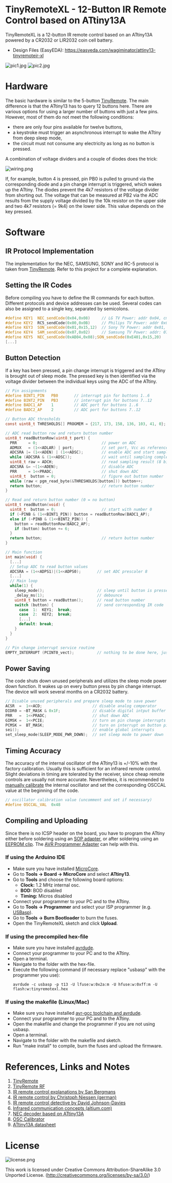 # TinyRemoteXL - 12-Button IR Remote Control based on ATtiny13A
TinyRemoteXL is a 12-button IR remote control based on an ATtiny13A powered by a CR2032 or LIR2032 coin cell battery.

- Design Files (EasyEDA): https://easyeda.com/wagiminator/attiny13-tinyremoteir-xl

![pic1.jpg](https://raw.githubusercontent.com/wagiminator/ATtiny13-TinyRemoteXL/main/documentation/TinyRemoteXL_pic1.jpg)
![pic2.jpg](https://raw.githubusercontent.com/wagiminator/ATtiny13-TinyRemoteXL/main/documentation/TinyRemoteXL_pic2.jpg)

# Hardware
The basic hardware is similar to the 5-button [TinyRemote](https://github.com/wagiminator/ATtiny13-TinyRemote). The main difference is that the ATtiny13 has to query 12 buttons here. There are various options for using a larger number of buttons with just a few pins. However, most of them do not meet the following conditions:

- there are only four pins available for twelve buttons,
- a keystroke must trigger an asynchronous interrupt to wake the ATtiny from deep sleep mode,
- the circuit must not consume any electricity as long as no button is pressed.

A combination of voltage dividers and a couple of diodes does the trick:

![wiring.png](https://raw.githubusercontent.com/wagiminator/ATtiny13-TinyRemoteXL/main/documentation/TinyRemoteXL_wiring.png)

If, for example, button 4 is pressed, pin PB0 is pulled to ground via the corresponding diode and a pin change interrupt is triggered, which wakes up the ATtiny. The diodes prevent the 4k7 resistors of the voltage divider from shorting out. The voltage that can be measured at PB2 via the ADC results from the supply voltage divided by the 10k resistor on the upper side and two 4k7 resistors (= 9k4) on the lower side. This value depends on the key pressed.

# Software
## IR Protocol Implementation
The implementation for the NEC, SAMSUNG, SONY and RC-5 protocol is taken from [TinyRemote](https://github.com/wagiminator/ATtiny13-TinyRemote). Refer to this project for a complete explanation.

## Setting the IR Codes
Before compiling you have to define the IR commands for each button. Different protocols and device addresses can be used. Several codes can also be assigned to a single key, separated by semicolons.

```c
#define KEY1  NEC_sendCode(0x04,0x08)     // LG TV Power: addr 0x04, cmd 0x08
#define KEY2  RC5_sendCode(0x00,0x0B)     // Philips TV Power: addr 0x00, cmd 0x0B
#define KEY3  SON_sendCode(0x01,0x15,12)  // Sony TV Power: addr 0x01, cmd 0x15, 12-bit version
#define KEY4  SAM_sendCode(0x07,0x02)     // Samsung TV Power: addr: 07, cmd: 02
#define KEY5  NEC_sendCode(0xAB04,0x08);SON_sendCode(0xE401,0x15,20)
[...]
```

## Button Detection
If a key has been pressed, a pin change interrupt is triggered and the ATtiny is brought out of sleep mode. The pressed key is then identified via the voltage divider between the individual keys using the ADC of the ATtiny.

```c
// Pin assignments
#define BINT1_PIN   PB0       // interrupt pin for buttons 1..6
#define BINT2_PIN   PB3       // interrupt pin for buttons 7..12
#define BADC1_AP    1         // ADC port for buttons 1..6
#define BADC2_AP    2         // ADC port for buttons 7..12

// Button ADC thresholds
const uint8_t THRESHOLDS[] PROGMEM = {217, 173, 158, 136, 103, 41, 0};

// ADC read button row and return button number
uint8_t readButtonRow(uint8_t port) {
  PRR     = 0;                            // power on ADC
  ADMUX   = (1<<ADLAR) | port;            // set port, Vcc as reference, 8-bit sample
  ADCSRA |= (1<<ADEN) | (1<<ADSC);        // enable ADC and start sampling
  while (ADCSRA & (1<<ADSC));             // wait until sampling complete
  uint8_t raw = ADCH;                     // read sampling result (8 bits)
  ADCSRA &= ~(1<<ADEN);                   // disable ADC
  PRR     = 1<<PRADC;                     // shut down ADC
  uint8_t  button = 0;                    // figure out button number
  while (raw < pgm_read_byte(&THRESHOLDS[button])) button++;
  return button;                          // return button number
}

// Read and return button number (0 = no button)
uint8_t readButton(void) {
  uint8_t  button = 0;                    // start with number 0
  if (~PINB & (1<<BINT1_PIN)) button = readButtonRow(BADC1_AP);
  else if (~PINB & (1<<BINT2_PIN)) {
    button = readButtonRow(BADC2_AP);
    if (button) button += 6;
  }
  return button;                          // return button number
}

// Main function
int main(void) {
  [...]  
  // Setup ADC to read button values
  ADCSRA = (1<<ADPS1)|(1<<ADPS0);       // set ADC prescaler 8
  [...]
  // Main loop
  while(1) {
    sleep_mode();                       // sleep until button is pressed
    _delay_ms(1);                       // debounce
    uint8_t button = readButton();      // read button number
    switch (button) {                   // send corresponding IR code
      case  1:  KEY1;  break;
      case  2:  KEY2;  break;
      [...]
      default: break;
    }
  }
}

// Pin change interrupt service routine
EMPTY_INTERRUPT (PCINT0_vect);          // nothing to be done here, just wake up from sleep
```

## Power Saving
The code shuts down unused peripherals and utilizes the sleep mode power down function. It wakes up on every button press by pin change interrupt. The device will work several months on a CR2032 battery.

```c
// Disable unused peripherals and prepare sleep mode to save power
ACSR  =  1<<ACD;                      // disable analog comperator
DIDR0 = ~BT_MASK & 0x1F;              // disable digital intput buffer except button INT
PRR   =  1<<PRADC;                    // shut down ADC
GIMSK =  1<<PCIE;                     // turn on pin change interrupts
PCMSK =  BT_MASK;                     // turn on interrupt on button pins
sei();                                // enable global interrupts
set_sleep_mode(SLEEP_MODE_PWR_DOWN);  // set sleep mode to power down
```

## Timing Accuracy
The accuracy of the internal oscillator of the ATtiny13 is +/-10% with the factory calibration. Usually this is sufficient for an infrared remote control. Slight deviations in timing are tolerated by the receiver, since cheap remote controls are usually not more accurate. Nevertheless, it is recommended to [manually calibrate](https://github.com/wagiminator/ATtiny84-TinyCalibrator) the internal oscillator and set the corresponding OSCCAL value at the beginning of the code.

```c
// oscillator calibration value (uncomment and set if necessary)
#define OSCCAL_VAL  0x48
```

## Compiling and Uploading
Since there is no ICSP header on the board, you have to program the ATtiny either before soldering using an [SOP adapter](https://aliexpress.com/wholesale?SearchText=sop-8+150mil+adapter), or after soldering using an [EEPROM clip](https://aliexpress.com/wholesale?SearchText=sop8+eeprom+programming+clip). The [AVR Programmer Adapter](https://github.com/wagiminator/AVR-Programmer/tree/master/AVR_Programmer_Adapter) can help with this.

### If using the Arduino IDE
- Make sure you have installed [MicroCore](https://github.com/MCUdude/MicroCore).
- Go to **Tools -> Board -> MicroCore** and select **ATtiny13**.
- Go to **Tools** and choose the following board options:
  - **Clock:**  1.2 MHz internal osc.
  - **BOD:**    BOD disabled
  - **Timing:** Micros disabled
- Connect your programmer to your PC and to the ATtiny.
- Go to **Tools -> Programmer** and select your ISP programmer (e.g. [USBasp](https://aliexpress.com/wholesale?SearchText=usbasp)).
- Go to **Tools -> Burn Bootloader** to burn the fuses.
- Open the TinyRemoteXL sketch and click **Upload**.

### If using the precompiled hex-file
- Make sure you have installed [avrdude](https://learn.adafruit.com/usbtinyisp/avrdude).
- Connect your programmer to your PC and to the ATtiny.
- Open a terminal.
- Navigate to the folder with the hex-file.
- Execute the following command (if necessary replace "usbasp" with the programmer you use):
  ```
  avrdude -c usbasp -p t13 -U lfuse:w:0x2a:m -U hfuse:w:0xff:m -U flash:w:tinyremotexl.hex
  ```

### If using the makefile (Linux/Mac)
- Make sure you have installed [avr-gcc toolchain and avrdude](http://maxembedded.com/2015/06/setting-up-avr-gcc-toolchain-on-linux-and-mac-os-x/).
- Connect your programmer to your PC and to the ATtiny.
- Open the makefile and change the programmer if you are not using usbasp.
- Open a terminal.
- Navigate to the folder with the makefile and sketch.
- Run "make install" to compile, burn the fuses and upload the firmware.

# References, Links and Notes
1. [TinyRemote](https://github.com/wagiminator/ATtiny13-TinyRemote)
2. [TinyRemote RF](https://github.com/wagiminator/ATtiny13-TinyRemoteRF)
3. [IR remote control explanations by San Bergmans](https://www.sbprojects.net/knowledge/ir/index.php)
4. [IR remote control by Christoph Niessen (german)](http://chris.cnie.de/avr/tcm231421.html)
5. [IR remote control detective by David Johnson-Davies](http://www.technoblogy.com/show?24A9)
6. [Infrared communication concepts (altium.com)](https://techdocs.altium.com/display/FPGA/Infrared+Communication+Concepts)
7. [NEC decoder based on  ATtiny13A](https://github.com/wagiminator/ATtiny13-TinyDecoder)
8. [OSC Calibrator](https://github.com/wagiminator/ATtiny84-TinyCalibrator)
9. [ATtiny13A datasheet](http://ww1.microchip.com/downloads/en/DeviceDoc/doc8126.pdf)

# License
![license.png](https://i.creativecommons.org/l/by-sa/3.0/88x31.png)

This work is licensed under Creative Commons Attribution-ShareAlike 3.0 Unported License. 
(http://creativecommons.org/licenses/by-sa/3.0/)
